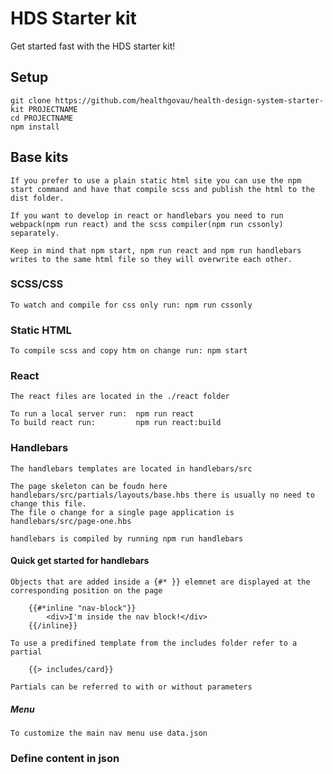 # HDS Starter kit

Get started fast with the HDS starter kit!

## Setup

    git clone https://github.com/healthgovau/health-design-system-starter-kit PROJECTNAME
    cd PROJECTNAME
    npm install


## Base kits

    If you prefer to use a plain static html site you can use the npm start command and have that compile scss and publish the html to the dist folder.

    If you want to develop in react or handlebars you need to run webpack(npm run react) and the scss compiler(npm run cssonly) separately.

    Keep in mind that npm start, npm run react and npm run handlebars writes to the same html file so they will overwrite each other.

### SCSS/CSS
        
    To watch and compile for css only run: npm run cssonly

### Static HTML
    
    To compile scss and copy htm on change run: npm start

### React
    The react files are located in the ./react folder

    To run a local server run:  npm run react
    To build react run:         npm run react:build

### Handlebars

    The handlebars templates are located in handlebars/src

    The page skeleton can be foudn here handlebars/src/partials/layouts/base.hbs there is usually no need to change this file.
    The file o change for a single page application is handlebars/src/page-one.hbs

    handlebars is compiled by running npm run handlebars

#### Quick get started for handlebars

    Objects that are added inside a {#* }} elemnet are displayed at the corresponding position on the page
    
        {{#*inline "nav-block"}}
            <div>I'm inside the nav block!</div>
        {{/inline}}

    To use a predifined template from the includes folder refer to a partial

        {{> includes/card}}

    Partials can be referred to with or without parameters

##### Menu

    To customize the main nav menu use data.json

### Define content in json

    

    